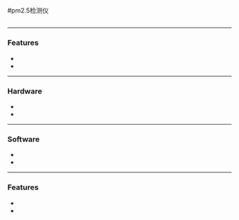 #pm2.5检测仪
## 

*** 
### Features
*
*
*** 
### Hardware
*
*
*** 
### Software
*
*
*** 
### Features
*
*


